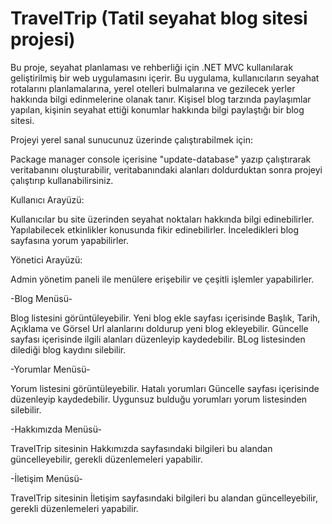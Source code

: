 # TravelTrip (Tatil seyahat blog sitesi projesi)
Bu proje, seyahat planlaması ve rehberliği için .NET MVC kullanılarak geliştirilmiş bir web uygulamasını içerir. Bu uygulama, kullanıcıların seyahat rotalarını planlamalarına, yerel otelleri bulmalarına ve gezilecek yerler hakkında bilgi edinmelerine olanak tanır.
Kişisel blog tarzında paylaşımlar yapılan, kişinin seyahat ettiği konumlar hakkında bilgi paylaştığı bir blog sitesi.

Projeyi yerel sanal sunucunuz üzerinde çalıştırabilmek için:

Package manager console içerisine "update-database" yazıp çalıştırarak veritabanını oluşturabilir, veritabanındaki alanları doldurduktan sonra projeyi çalıştırıp kullanabilirsiniz.

Kullanıcı Arayüzü:

Kullanıcılar bu site üzerinden seyahat noktaları hakkında bilgi edinebilirler.
Yapılabilecek etkinlikler konusunda fikir edinebilirler.
İnceledikleri blog sayfasına yorum yapabilirler.

Yönetici Arayüzü:

Admin yönetim paneli ile menülere erişebilir ve çeşitli işlemler yapabilirler.

-Blog Menüsü-

Blog listesini görüntüleyebilir.
Yeni blog ekle sayfası içerisinde Başlık, Tarih, Açıklama ve Görsel Url alanlarını doldurup yeni blog ekleyebilir.
Güncelle sayfası içerisinde ilgili alanları düzenleyip kaydedebilir.
BLog listesinden dilediği blog kaydını silebilir.

-Yorumlar Menüsü-

Yorum listesini görüntüleyebilir.
Hatalı yorumları Güncelle sayfası içerisinde düzenleyip kaydedebilir.
Uygunsuz bulduğu yorumları yorum listesinden silebilir.

-Hakkımızda Menüsü-

TravelTrip sitesinin Hakkımızda sayfasındaki bilgileri bu alandan güncelleyebilir, gerekli düzenlemeleri yapabilir.

-İletişim Menüsü-

TravelTrip sitesinin İletişim sayfasındaki bilgileri bu alandan güncelleyebilir, gerekli düzenlemeleri yapabilir.

